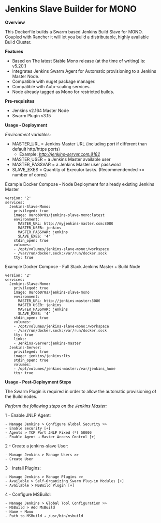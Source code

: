 # Jenkins Slave Builder for MONO
 
**Overview**

This Dockerfile builds a Swarm based Jenkins Build Slave for MONO.
Coupled with Rancher it will let you build a distributable, highly available Build Cluster.

**Features**

- Based on The latest Stable Mono release (at the time of writing) is: v5.20.1
- Integrates Jenkins Swarm Agent for Automatic provisioning to a Jenkins Master Node.
- Compatible with nuget package manager.
- Compatible with Auto-scaling services.
- Node already tagged as Mono for restricted builds.

**Pre-requisites**

- Jenkins v2.164 Master Node
- Swarm Plugin v3.15

**Usage - Deployment**

*Environment variables:*

- MASTER_URL = Jenkins Master URL (including port if different than default http/https ports)
  - Example: *http://jenkins-server.com:8182*
- MASTER_USER = a Jenkins Master available user
- MASTER_PASSVAR = a Jenkins Master user password
- SLAVE_EXES = Quantity of Executor tasks. (Recommendended <= number of cores)

Example Docker Compose - Node Deployment for already existing Jenkins Master
```
version: '2'
services:
  Jenkins-Slave-Mono:
    privileged: true
    image: 0urob0r0s/jenkins-slave-mono:latest
    environment:
      MASTER_URL: http://myjenkins-master.com:8080
      MASTER_USER: jenkins
      MASTER_PASSVAR: jenkins
      SLAVE_EXES: '4'
    stdin_open: true
    volumes:
    - /opt/volumes/jenkins-slave-mono:/workspace
    - /var/run/docker.sock:/var/run/docker.sock
    tty: true
```

Example Docker Compose - Full Stack Jenkins Master + Build Node
```
version: '2'
services:
  Jenkins-Slave-Mono:
    privileged: true
    image: 0urob0r0s/jenkins-slave-mono
    environment:
      MASTER_URL: http://jenkins-master:8080
      MASTER_USER: jenkins
      MASTER_PASSVAR: jenkins
      SLAVE_EXES: '4'
    stdin_open: true
    volumes:
    - /opt/volumes/jenkins-slave-mono:/workspace
    - /var/run/docker.sock:/var/run/docker.sock
    tty: true
    links:
    - Jenkins-Server:jenkins-master
  Jenkins-Server:
    privileged: true
    image: jenkins/jenkins:lts
    stdin_open: true
    volumes:
    - /opt/volumes/jenkins-master:/var/jenkins_home
    tty: true
```  
**Usage - Post-Deployment Steps**

The Swarm Plugin is required in order to allow the automatic provisioning of the Build nodes.

*Perform the following steps on the Jenkins Master:*

1 - Enable JNLP Agent:

	- Manage Jenkins > Configure Global Security >>
	- Enable security [+]
	- Agents > TCP Port JNLP Fixed (*) 50000
	- Enable Agent → Master Access Control [+]

2 - Create a jenkins-slave User:

	- Manage Jenkins > Manage Users >>
	- Create User
  
3 - Install Plugins:

	- Manage Jenkins > Manage Plugins >>
	- Available > Self-Organizing Swarm Plug-in Modules [+]
	- Available > MSBuild Plugin [+]
	
4 - Configure MSBuild:

	- Manage Jenkins > Global Tool Configuration >>
	- MSBuild > Add MsBuild
	- Name → Mono
	- Path to MSBuild → /usr/bin/msbuild
